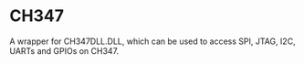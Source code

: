 # CH347
A wrapper for CH347DLL.DLL, which can be used to access SPI, JTAG, I2C, UARTs and GPIOs on CH347.
